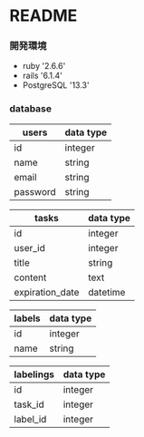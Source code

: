 # README
### 開発環境

- ruby '2.6.6'
- rails '6.1.4'
- PostgreSQL '13.3'

### database

|users|data type|
|-----|-----|
|id|integer|
|name|string|
|email|string|
|password|string|

|tasks|data type|
|-----|-----|
|id|integer|
|user_id|integer|
|title|string|
|content|text|
|expiration_date|datetime|

|labels|data type|
|-----|-----|
|id|integer|
|name|string|

|labelings|data type|
|-----|-----|
|id|integer|
|task_id|integer|
|label_id|integer|
